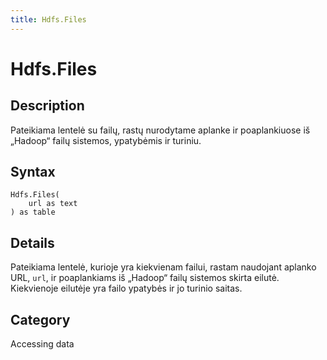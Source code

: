 ```yaml
---
title: Hdfs.Files
---
```


# Hdfs.Files


## Description

Pateikiama lentelė su failų, rastų nurodytame aplanke ir poaplankiuose iš „Hadoop“ failų sistemos, ypatybėmis ir turiniu.


## Syntax

```powerquery
Hdfs.Files(
    url as text
) as table
```


## Details

Pateikiama lentelė, kurioje yra kiekvienam failui, rastam naudojant aplanko URL, <code>url</code>, ir poaplankiams iš „Hadoop“ failų sistemos skirta eilutė. Kiekvienoje eilutėje yra failo ypatybės ir jo turinio saitas.



## Category
Accessing data
